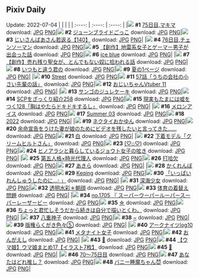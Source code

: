 ## Pixiv Daily
Update: 2022-07-04
|      |      |      |
| :----: | :----: | :----: |
|![](https://pixiv.microyu.workers.dev/c/240x480/img-master/img/2022/07/02/00/00/12/99435243_p0_master1200.jpg) **#1** [75日目,マキマ](https://www.pixiv.net/artworks/99435243) download: [JPG](https://pixiv.microyu.workers.dev/img-original/img/2022/07/02/00/00/12/99435243_p0.jpg) [PNG](https://pixiv.microyu.workers.dev/img-original/img/2022/07/02/00/00/12/99435243_p0.png)|![](https://pixiv.microyu.workers.dev/c/240x480/img-master/img/2022/07/02/00/00/28/99435308_p0_master1200.jpg) **#2** [ジューンブライドごっこ](https://www.pixiv.net/artworks/99435308) download: [JPG](https://pixiv.microyu.workers.dev/img-original/img/2022/07/02/00/00/28/99435308_p0.jpg) [PNG](https://pixiv.microyu.workers.dev/img-original/img/2022/07/02/00/00/28/99435308_p0.png)|![](https://pixiv.microyu.workers.dev/c/240x480/img-master/img/2022/07/02/11/00/21/99443534_p0_master1200.jpg) **#3** [じいさんばあさん若返る【140】](https://www.pixiv.net/artworks/99443534) download: [JPG](https://pixiv.microyu.workers.dev/img-original/img/2022/07/02/11/00/21/99443534_p0.jpg) [PNG](https://pixiv.microyu.workers.dev/img-original/img/2022/07/02/11/00/21/99443534_p0.png)|
|![](https://pixiv.microyu.workers.dev/c/240x480/img-master/img/2022/07/03/00/00/04/99459301_p0_master1200.jpg) **#4** [76日目,チェンソーマン](https://www.pixiv.net/artworks/99459301) download: [JPG](https://pixiv.microyu.workers.dev/img-original/img/2022/07/03/00/00/04/99459301_p0.jpg) [PNG](https://pixiv.microyu.workers.dev/img-original/img/2022/07/03/00/00/04/99459301_p0.png)|![](https://pixiv.microyu.workers.dev/c/240x480/img-master/img/2022/07/02/18/19/31/99450899_p0_master1200.jpg) **#5** [【創作】地雷系女子とゲーマー男子が出会った話](https://www.pixiv.net/artworks/99450899) download: [JPG](https://pixiv.microyu.workers.dev/img-original/img/2022/07/02/18/19/31/99450899_p0.jpg) [PNG](https://pixiv.microyu.workers.dev/img-original/img/2022/07/02/18/19/31/99450899_p0.png)|![](https://pixiv.microyu.workers.dev/c/240x480/img-master/img/2022/07/02/00/00/02/99435173_p0_master1200.jpg) **#6** [ice blue](https://www.pixiv.net/artworks/99435173) download: [JPG](https://pixiv.microyu.workers.dev/img-original/img/2022/07/02/00/00/02/99435173_p0.jpg) [PNG](https://pixiv.microyu.workers.dev/img-original/img/2022/07/02/00/00/02/99435173_p0.png)|
|![](https://pixiv.microyu.workers.dev/c/240x480/img-master/img/2022/07/02/13/01/06/99445427_p0_master1200.jpg) **#7** [【創作】売れ残り聖女が、とんでもない奴に拾われる話](https://www.pixiv.net/artworks/99445427) download: [JPG](https://pixiv.microyu.workers.dev/img-original/img/2022/07/02/13/01/06/99445427_p0.jpg) [PNG](https://pixiv.microyu.workers.dev/img-original/img/2022/07/02/13/01/06/99445427_p0.png)|![](https://pixiv.microyu.workers.dev/c/240x480/img-master/img/2022/07/03/00/00/12/99459363_p0_master1200.jpg) **#8** [いつもと違う君の](https://www.pixiv.net/artworks/99459363) download: [JPG](https://pixiv.microyu.workers.dev/img-original/img/2022/07/03/00/00/12/99459363_p0.jpg) [PNG](https://pixiv.microyu.workers.dev/img-original/img/2022/07/03/00/00/12/99459363_p0.png)|![](https://pixiv.microyu.workers.dev/c/240x480/img-master/img/2022/07/02/00/00/13/99435249_p0_master1200.jpg) **#9** [夏の1ページ](https://www.pixiv.net/artworks/99435249) download: [JPG](https://pixiv.microyu.workers.dev/img-original/img/2022/07/02/00/00/13/99435249_p0.jpg) [PNG](https://pixiv.microyu.workers.dev/img-original/img/2022/07/02/00/00/13/99435249_p0.png)|
|![](https://pixiv.microyu.workers.dev/c/240x480/img-master/img/2022/07/03/00/00/17/99459410_p0_master1200.jpg) **#10** [Street](https://www.pixiv.net/artworks/99459410) download: [JPG](https://pixiv.microyu.workers.dev/img-original/img/2022/07/03/00/00/17/99459410_p0.jpg) [PNG](https://pixiv.microyu.workers.dev/img-original/img/2022/07/03/00/00/17/99459410_p0.png)|![](https://pixiv.microyu.workers.dev/c/240x480/img-master/img/2022/07/02/12/00/02/99444431_p0_master1200.jpg) **#11** [57話「うちの会社の小さい先輩の話」](https://www.pixiv.net/artworks/99444431) download: [JPG](https://pixiv.microyu.workers.dev/img-original/img/2022/07/02/12/00/02/99444431_p0.jpg) [PNG](https://pixiv.microyu.workers.dev/img-original/img/2022/07/02/12/00/02/99444431_p0.png)|![](https://pixiv.microyu.workers.dev/c/240x480/img-master/img/2022/07/03/08/23/35/99466146_p0_master1200.jpg) **#12** [おじいちゃんVtuber 11](https://www.pixiv.net/artworks/99466146) download: [JPG](https://pixiv.microyu.workers.dev/img-original/img/2022/07/03/08/23/35/99466146_p0.jpg) [PNG](https://pixiv.microyu.workers.dev/img-original/img/2022/07/03/08/23/35/99466146_p0.png)|
|![](https://pixiv.microyu.workers.dev/c/240x480/img-master/img/2022/07/03/20/30/00/99479877_p0_master1200.jpg) **#13** [サンゴのジュレケーキ](https://www.pixiv.net/artworks/99479877) download: [JPG](https://pixiv.microyu.workers.dev/img-original/img/2022/07/03/20/30/00/99479877_p0.jpg) [PNG](https://pixiv.microyu.workers.dev/img-original/img/2022/07/03/20/30/00/99479877_p0.png)|![](https://pixiv.microyu.workers.dev/c/240x480/img-master/img/2022/07/02/21/14/54/99454495_p0_master1200.jpg) **#14** [SCPをざっくり紹介258](https://www.pixiv.net/artworks/99454495) download: [JPG](https://pixiv.microyu.workers.dev/img-original/img/2022/07/02/21/14/54/99454495_p0.jpg) [PNG](https://pixiv.microyu.workers.dev/img-original/img/2022/07/02/21/14/54/99454495_p0.png)|![](https://pixiv.microyu.workers.dev/c/240x480/img-master/img/2022/07/03/18/00/14/99476120_p0_master1200.jpg) **#15** [現実もたまには嘘をつく128「胸はやたらドキドキするし」](https://www.pixiv.net/artworks/99476120) download: [JPG](https://pixiv.microyu.workers.dev/img-original/img/2022/07/03/18/00/14/99476120_p0.jpg) [PNG](https://pixiv.microyu.workers.dev/img-original/img/2022/07/03/18/00/14/99476120_p0.png)|
|![](https://pixiv.microyu.workers.dev/c/240x480/img-master/img/2022/07/02/21/41/23/99455533_p0_master1200.jpg) **#16** [メロンアイス](https://www.pixiv.net/artworks/99455533) download: [JPG](https://pixiv.microyu.workers.dev/img-original/img/2022/07/02/21/41/23/99455533_p0.jpg) [PNG](https://pixiv.microyu.workers.dev/img-original/img/2022/07/02/21/41/23/99455533_p0.png)|![](https://pixiv.microyu.workers.dev/c/240x480/img-master/img/2022/07/03/09/02/48/99462036_p0_master1200.jpg) **#17** [Summer 03](https://www.pixiv.net/artworks/99462036) download: [JPG](https://pixiv.microyu.workers.dev/img-original/img/2022/07/03/09/02/48/99462036_p0.jpg) [PNG](https://pixiv.microyu.workers.dev/img-original/img/2022/07/03/09/02/48/99462036_p0.png)|![](https://pixiv.microyu.workers.dev/c/240x480/img-master/img/2022/07/02/00/00/14/99435257_p0_master1200.jpg) **#18** [2022](https://www.pixiv.net/artworks/99435257) download: [JPG](https://pixiv.microyu.workers.dev/img-original/img/2022/07/02/00/00/14/99435257_p0.jpg) [PNG](https://pixiv.microyu.workers.dev/img-original/img/2022/07/02/00/00/14/99435257_p0.png)|
|![](https://pixiv.microyu.workers.dev/c/240x480/img-master/img/2022/07/03/00/00/05/99459313_p0_master1200.jpg) **#19** [ネクタイおかゆん](https://www.pixiv.net/artworks/99459313) download: [JPG](https://pixiv.microyu.workers.dev/img-original/img/2022/07/03/00/00/05/99459313_p0.jpg) [PNG](https://pixiv.microyu.workers.dev/img-original/img/2022/07/03/00/00/05/99459313_p0.png)|![](https://pixiv.microyu.workers.dev/c/240x480/img-master/img/2022/07/02/00/12/20/99435843_p0_master1200.jpg) **#20** [余命宣告をうけた妻が娘のためにビデオを残したいと言ってきた……](https://www.pixiv.net/artworks/99435843) download: [JPG](https://pixiv.microyu.workers.dev/img-original/img/2022/07/02/00/12/20/99435843_p0.jpg) [PNG](https://pixiv.microyu.workers.dev/img-original/img/2022/07/02/00/12/20/99435843_p0.png)|![](https://pixiv.microyu.workers.dev/c/240x480/img-master/img/2022/07/02/18/44/16/99451379_p0_master1200.jpg) **#21** [白](https://www.pixiv.net/artworks/99451379) download: [JPG](https://pixiv.microyu.workers.dev/img-original/img/2022/07/02/18/44/16/99451379_p0.jpg) [PNG](https://pixiv.microyu.workers.dev/img-original/img/2022/07/02/18/44/16/99451379_p0.png)|
|![](https://pixiv.microyu.workers.dev/c/240x480/img-master/img/2022/07/03/00/06/03/99459761_p0_master1200.jpg) **#22** [下着モデル「クリームヒルトさん」](https://www.pixiv.net/artworks/99459761) download: [JPG](https://pixiv.microyu.workers.dev/img-original/img/2022/07/03/00/06/03/99459761_p0.jpg) [PNG](https://pixiv.microyu.workers.dev/img-original/img/2022/07/03/00/06/03/99459761_p0.png)|![](https://pixiv.microyu.workers.dev/c/240x480/img-master/img/2022/07/02/00/00/32/99435323_p0_master1200.jpg) **#23** [(♡⌂♡)](https://www.pixiv.net/artworks/99435323) download: [JPG](https://pixiv.microyu.workers.dev/img-original/img/2022/07/02/00/00/32/99435323_p0.jpg) [PNG](https://pixiv.microyu.workers.dev/img-original/img/2022/07/02/00/00/32/99435323_p0.png)|![](https://pixiv.microyu.workers.dev/c/240x480/img-master/img/2022/07/03/08/53/45/99466468_p0_master1200.jpg) **#24** [ヒノアラシと暮らしているジョウト女子の呟き](https://www.pixiv.net/artworks/99466468) download: [JPG](https://pixiv.microyu.workers.dev/img-original/img/2022/07/03/08/53/45/99466468_p0.jpg) [PNG](https://pixiv.microyu.workers.dev/img-original/img/2022/07/03/08/53/45/99466468_p0.png)|
|![](https://pixiv.microyu.workers.dev/c/240x480/img-master/img/2022/07/02/00/00/09/99435220_p0_master1200.jpg) **#25** [第五人格×時光代理人](https://www.pixiv.net/artworks/99435220) download: [JPG](https://pixiv.microyu.workers.dev/img-original/img/2022/07/02/00/00/09/99435220_p0.jpg) [PNG](https://pixiv.microyu.workers.dev/img-original/img/2022/07/02/00/00/09/99435220_p0.png)|![](https://pixiv.microyu.workers.dev/c/240x480/img-master/img/2022/07/03/14/09/51/99471507_p0_master1200.jpg) **#26** [打哈欠](https://www.pixiv.net/artworks/99471507) download: [JPG](https://pixiv.microyu.workers.dev/img-original/img/2022/07/03/14/09/51/99471507_p0.jpg) [PNG](https://pixiv.microyu.workers.dev/img-original/img/2022/07/03/14/09/51/99471507_p0.png)|![](https://pixiv.microyu.workers.dev/c/240x480/img-master/img/2022/07/02/06/00/00/99440428_p0_master1200.jpg) **#27** [あきら](https://www.pixiv.net/artworks/99440428) download: [JPG](https://pixiv.microyu.workers.dev/img-original/img/2022/07/02/06/00/00/99440428_p0.jpg) [PNG](https://pixiv.microyu.workers.dev/img-original/img/2022/07/02/06/00/00/99440428_p0.png)|
|![](https://pixiv.microyu.workers.dev/c/240x480/img-master/img/2022/07/03/18/30/28/99476842_p0_master1200.jpg) **#28** [かくれんぼ](https://www.pixiv.net/artworks/99476842) download: [JPG](https://pixiv.microyu.workers.dev/img-original/img/2022/07/03/18/30/28/99476842_p0.jpg) [PNG](https://pixiv.microyu.workers.dev/img-original/img/2022/07/03/18/30/28/99476842_p0.png)|![](https://pixiv.microyu.workers.dev/c/240x480/img-master/img/2022/07/02/17/47/13/99450198_p0_master1200.jpg) **#29** [Keqing](https://www.pixiv.net/artworks/99450198) download: [JPG](https://pixiv.microyu.workers.dev/img-original/img/2022/07/02/17/47/13/99450198_p0.jpg) [PNG](https://pixiv.microyu.workers.dev/img-original/img/2022/07/02/17/47/13/99450198_p0.png)|![](https://pixiv.microyu.workers.dev/c/240x480/img-master/img/2022/07/02/01/43/26/99435157_p0_master1200.jpg) **#30** [「いっぱいれんしゅうしたのに…💧 」](https://www.pixiv.net/artworks/99435157) download: [JPG](https://pixiv.microyu.workers.dev/img-original/img/2022/07/02/01/43/26/99435157_p0.jpg) [PNG](https://pixiv.microyu.workers.dev/img-original/img/2022/07/02/01/43/26/99435157_p0.png)|
|![](https://pixiv.microyu.workers.dev/c/240x480/img-master/img/2022/07/03/00/17/00/99460122_p0_master1200.jpg) **#31** [深海少女](https://www.pixiv.net/artworks/99460122) download: [JPG](https://pixiv.microyu.workers.dev/img-original/img/2022/07/03/00/17/00/99460122_p0.jpg) [PNG](https://pixiv.microyu.workers.dev/img-original/img/2022/07/03/00/17/00/99460122_p0.png)|![](https://pixiv.microyu.workers.dev/c/240x480/img-master/img/2022/07/03/00/00/11/99459359_p0_master1200.jpg) **#32** [透明水彩＊朝顔](https://www.pixiv.net/artworks/99459359) download: [JPG](https://pixiv.microyu.workers.dev/img-original/img/2022/07/03/00/00/11/99459359_p0.jpg) [PNG](https://pixiv.microyu.workers.dev/img-original/img/2022/07/03/00/00/11/99459359_p0.png)|![](https://pixiv.microyu.workers.dev/c/240x480/img-master/img/2022/07/03/00/13/54/99460022_p0_master1200.jpg) **#33** [体育の着替え問題](https://www.pixiv.net/artworks/99460022) download: [JPG](https://pixiv.microyu.workers.dev/img-original/img/2022/07/03/00/13/54/99460022_p0.jpg) [PNG](https://pixiv.microyu.workers.dev/img-original/img/2022/07/03/00/13/54/99460022_p0.png)|
|![](https://pixiv.microyu.workers.dev/c/240x480/img-master/img/2022/07/02/22/00/10/99456011_p0_master1200.jpg) **#34** [no.1705 『 スーパーウーパールーパースーパーレーザービー](https://www.pixiv.net/artworks/99456011) download: [JPG](https://pixiv.microyu.workers.dev/img-original/img/2022/07/02/22/00/10/99456011_p0.jpg) [PNG](https://pixiv.microyu.workers.dev/img-original/img/2022/07/02/22/00/10/99456011_p0.png)|![](https://pixiv.microyu.workers.dev/c/240x480/img-master/img/2022/07/03/13/50/51/99471174_p0_master1200.jpg) **#35** [☆](https://www.pixiv.net/artworks/99471174) download: [JPG](https://pixiv.microyu.workers.dev/img-original/img/2022/07/03/13/50/51/99471174_p0.jpg) [PNG](https://pixiv.microyu.workers.dev/img-original/img/2022/07/03/13/50/51/99471174_p0.png)|![](https://pixiv.microyu.workers.dev/c/240x480/img-master/img/2022/07/02/18/39/33/99451285_p0_master1200.jpg) **#36** [ちょっと君忙しそうだから続きは自分で描いとくわ。](https://www.pixiv.net/artworks/99451285) download: [JPG](https://pixiv.microyu.workers.dev/img-original/img/2022/07/02/18/39/33/99451285_p0.jpg) [PNG](https://pixiv.microyu.workers.dev/img-original/img/2022/07/02/18/39/33/99451285_p0.png)|
|![](https://pixiv.microyu.workers.dev/c/240x480/img-master/img/2022/07/02/20/23/58/99453626_p0_master1200.jpg) **#37** [八重神子](https://www.pixiv.net/artworks/99453626) download: [JPG](https://pixiv.microyu.workers.dev/img-original/img/2022/07/02/20/23/58/99453626_p0.jpg) [PNG](https://pixiv.microyu.workers.dev/img-original/img/2022/07/02/20/23/58/99453626_p0.png)|![](https://pixiv.microyu.workers.dev/c/240x480/img-master/img/2022/07/02/00/00/16/99435265_p0_master1200.jpg) **#38** [~](https://www.pixiv.net/artworks/99435265) download: [JPG](https://pixiv.microyu.workers.dev/img-original/img/2022/07/02/00/00/16/99435265_p0.jpg) [PNG](https://pixiv.microyu.workers.dev/img-original/img/2022/07/02/00/00/16/99435265_p0.png)|![](https://pixiv.microyu.workers.dev/c/240x480/img-master/img/2022/07/03/16/01/46/99473588_p0_master1200.jpg) **#39** [版権らくがき色々⑤](https://www.pixiv.net/artworks/99473588) download: [JPG](https://pixiv.microyu.workers.dev/img-original/img/2022/07/03/16/01/46/99473588_p0.jpg) [PNG](https://pixiv.microyu.workers.dev/img-original/img/2022/07/03/16/01/46/99473588_p0.png)|
|![](https://pixiv.microyu.workers.dev/c/240x480/img-master/img/2022/07/02/12/16/12/99444755_p0_master1200.jpg) **#40** [アークナイツlog10](https://www.pixiv.net/artworks/99444755) download: [JPG](https://pixiv.microyu.workers.dev/img-original/img/2022/07/02/12/16/12/99444755_p0.jpg) [PNG](https://pixiv.microyu.workers.dev/img-original/img/2022/07/02/12/16/12/99444755_p0.png)|![](https://pixiv.microyu.workers.dev/c/240x480/img-master/img/2022/07/02/08/31/41/99441808_p0_master1200.jpg) **#41** [メタナイト女子](https://www.pixiv.net/artworks/99441808) download: [JPG](https://pixiv.microyu.workers.dev/img-original/img/2022/07/02/08/31/41/99441808_p0.jpg) [PNG](https://pixiv.microyu.workers.dev/img-original/img/2022/07/02/08/31/41/99441808_p0.png)|![](https://pixiv.microyu.workers.dev/c/240x480/img-master/img/2022/07/02/11/20/27/99443832_p0_master1200.jpg) **#42** [おんがえし](https://www.pixiv.net/artworks/99443832) download: [JPG](https://pixiv.microyu.workers.dev/img-original/img/2022/07/02/11/20/27/99443832_p0.jpg) [PNG](https://pixiv.microyu.workers.dev/img-original/img/2022/07/02/11/20/27/99443832_p0.png)|
|![](https://pixiv.microyu.workers.dev/c/240x480/img-master/img/2022/07/03/21/59/43/99482593_p0_master1200.jpg) **#43** [🌊](https://www.pixiv.net/artworks/99482593) download: [JPG](https://pixiv.microyu.workers.dev/img-original/img/2022/07/03/21/59/43/99482593_p0.jpg) [PNG](https://pixiv.microyu.workers.dev/img-original/img/2022/07/03/21/59/43/99482593_p0.png)|![](https://pixiv.microyu.workers.dev/c/240x480/img-master/img/2022/07/02/00/00/52/99435374_p0_master1200.jpg) **#44** [【ウマ娘】ウマ娘まとめ17【イラスト7枚】](https://www.pixiv.net/artworks/99435374) download: [JPG](https://pixiv.microyu.workers.dev/img-original/img/2022/07/02/00/00/52/99435374_p0.jpg) [PNG](https://pixiv.microyu.workers.dev/img-original/img/2022/07/02/00/00/52/99435374_p0.png)|![](https://pixiv.microyu.workers.dev/c/240x480/img-master/img/2022/07/03/00/00/59/99459535_p0_master1200.jpg) **#45** [💙](https://www.pixiv.net/artworks/99459535) download: [JPG](https://pixiv.microyu.workers.dev/img-original/img/2022/07/03/00/00/59/99459535_p0.jpg) [PNG](https://pixiv.microyu.workers.dev/img-original/img/2022/07/03/00/00/59/99459535_p0.png)|
|![](https://pixiv.microyu.workers.dev/c/240x480/img-master/img/2022/07/02/00/00/50/99435367_p0_master1200.jpg) **#46** [70～75日目](https://www.pixiv.net/artworks/99435367) download: [JPG](https://pixiv.microyu.workers.dev/img-original/img/2022/07/02/00/00/50/99435367_p0.jpg) [PNG](https://pixiv.microyu.workers.dev/img-original/img/2022/07/02/00/00/50/99435367_p0.png)|![](https://pixiv.microyu.workers.dev/c/240x480/img-master/img/2022/07/02/11/10/48/99443690_p0_master1200.jpg) **#47** [あなたはどれ推し？](https://www.pixiv.net/artworks/99443690) download: [JPG](https://pixiv.microyu.workers.dev/img-original/img/2022/07/02/11/10/48/99443690_p0.jpg) [PNG](https://pixiv.microyu.workers.dev/img-original/img/2022/07/02/11/10/48/99443690_p0.png)|![](https://pixiv.microyu.workers.dev/c/240x480/img-master/img/2022/07/02/18/53/05/99451569_p0_master1200.jpg) **#48** [バニー睡魔ちゃん😈](https://www.pixiv.net/artworks/99451569) download: [JPG](https://pixiv.microyu.workers.dev/img-original/img/2022/07/02/18/53/05/99451569_p0.jpg) [PNG](https://pixiv.microyu.workers.dev/img-original/img/2022/07/02/18/53/05/99451569_p0.png)|
